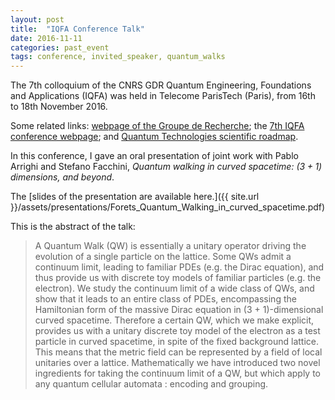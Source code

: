 ```yaml
---
layout: post
title:  "IQFA Conference Talk"
date: 2016-11-11
categories: past_event
tags: conference, invited_speaker, quantum_walks
---
```


The 7th colloquium of the CNRS GDR Quantum Engineering, Foundations and Applications (IQFA) was held in Telecome ParisTech (Paris), from 16th to 18th November 2016. 

Some related links: [webpage of the Groupe de Recherche](http://gdriqfa.unice.fr/?lang=fr); the [7th IQFA conference webpage](https://iqfacolloq2016.sciencesconf.org/); and [Quantum Technologies scientific roadmap](http://gdriqfa.unice.fr/spip.php?article407).

In this conference, I gave an oral presentation of joint work with Pablo Arrighi and Stefano Facchini, *Quantum walking in curved spacetime: $(3+1)$ dimensions, and beyond*.  
  
The [slides of the presentation are available here.]({{ site.url }}/assets/presentations/Forets_Quantum_Walking_in_curved_spacetime.pdf)
   
This is the abstract of the talk:
 
 > A Quantum Walk (QW) is essentially a unitary operator driving the evolution of a single particle on the lattice. Some QWs admit a continuum limit, leading to familiar PDEs (e.g. the Dirac equation), and thus provide us with discrete toy models of familiar particles (e.g. the electron). We study the continuum limit of a wide class of QWs, and show that it leads to an entire class of PDEs, encompassing the Hamiltonian form of the massive Dirac equation in (3 + 1)-dimensional curved spacetime. Therefore a certain QW, which we make explicit, provides us with a unitary discrete toy model of the electron as a test particle in curved spacetime, in spite of the fixed background lattice. This means that the metric field can be represented by a field of local unitaries over a lattice. Mathematically we have introduced two novel ingredients for taking the continuum limit of a QW, but which apply to any quantum cellular automata : encoding and grouping.  

